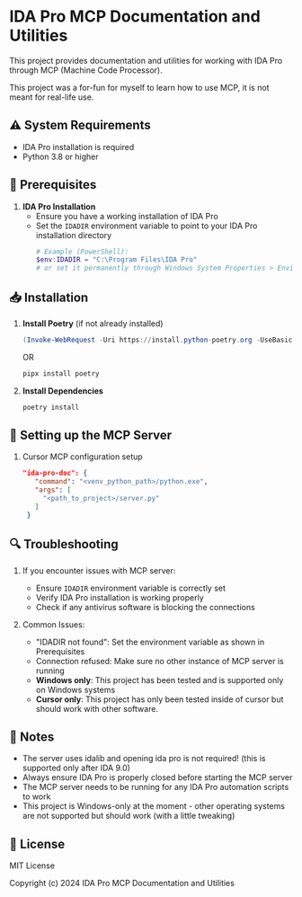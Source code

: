# IDA Pro MCP Documentation and Utilities

This project provides documentation and utilities for working with IDA Pro through MCP (Machine Code Processor).

This project was a for-fun for myself to learn how to use MCP, it is not meant for real-life use.

## ⚠️ System Requirements

- IDA Pro installation is required
- Python 3.8 or higher

## 🔧 Prerequisites

1. **IDA Pro Installation**
   - Ensure you have a working installation of IDA Pro
   - Set the `IDADIR` environment variable to point to your IDA Pro installation directory
     ```powershell
     # Example (PowerShell):
     $env:IDADIR = "C:\Program Files\IDA Pro"
     # or set it permanently through Windows System Properties > Environment Variables
     ```


## 📥 Installation

1. **Install Poetry** (if not already installed)
   ```powershell
   (Invoke-WebRequest -Uri https://install.python-poetry.org -UseBasicParsing).Content | py -
   ```
   OR 
   ```powershell
   pipx install poetry
   ```

2. **Install Dependencies**
   ```powershell
   poetry install
   ```

## 🚀 Setting up the MCP Server
1. Cursor MCP configuration setup
   ```json
   "ida-pro-doc": {
      "command": "<venv_python_path>/python.exe",
      "args": [
        "<path_to_project>/server.py"
      ]
    }
   ```

## 🔍 Troubleshooting

1. If you encounter issues with MCP server:
   - Ensure `IDADIR` environment variable is correctly set
   - Verify IDA Pro installation is working properly
   - Check if any antivirus software is blocking the connections

2. Common Issues:
   - "IDADIR not found": Set the environment variable as shown in Prerequisites
   - Connection refused: Make sure no other instance of MCP server is running
   - **Windows only**: This project has been tested and is supported only on Windows systems
   - **Cursor only**: This project has only been tested inside of cursor but should work with other software.

## 📝 Notes

- The server uses idalib and opening ida pro is not required! (this is supported only after IDA 9.0)
- Always ensure IDA Pro is properly closed before starting the MCP server
- The MCP server needs to be running for any IDA Pro automation scripts to work
- This project is Windows-only at the moment - other operating systems are not supported but should work (with a little tweaking)

## 📄 License

MIT License

Copyright (c) 2024 IDA Pro MCP Documentation and Utilities
